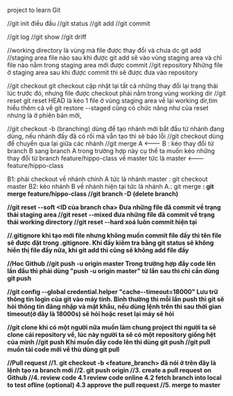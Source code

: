 project to learn Git

//git init
điều đầu 
//git status
//git add
//git commit

//git log
//git show
//git driff

//working directory
là vùng mà file được thay đổi và chưa dc git add
//staging area
file nào sau khi được git add sẽ vào vùng staging area và chỉ file nào nằm trong staging area mới được commit
//git repository
Những file ở staging area sau khi được commit thì sẽ được đưa vào repository

//git checkout
git checkout cập nhật lại tất cả những thay đổi lại trạng thái lúc trước đó, nhưng file được checkout phải nằm trong vùng working dir
//git reset
git reset HEAD <file> là kéo 1 file ở vùng staging area về lại working dir,tìm hiểu thêm cả về git restore --staged <file> cũng có chức năng như của reset nhưng là ở phiên bản mới,

//git checkout -b <branch> (branching)
dùng để tạo nhánh mới bắt đầu từ nhánh đang dùng, nếu nhánh đấy đã có rồi mà vẫn tạo thì sẽ báo lỗi
//git checkout <branch> 
dùng để chuyển qua lại giữa các nhánh
//git merge
A <--- B : kéo thay đổi từ branch B sang branch A 
trong trường hợp này cụ thể ta muốn kéo những thay đổi từ branch feature/hippo-class về master tức là
master <--- feature/hippo-class

B1: phải checkout về nhánh chính A tức là nhánh master : git checkout master
B2: kéo nhánh B về nhánh hiện tại tức là nhánh A.: git merge <B> : git merge feature/hippo-class
//git branch -D <branch> (delete branch)

//git reset --soft <ID của branch cha>
Đưa những file đã commit về trạng thái staging area
//git reset --mixed
đưa những file đã commit về trạng thái working directory
//git reset --hard 
xoá luôn commit hiện tại

//.gitignore
khi tạo mới file nhưng không muốn commit file đấy thì tên file sẽ được đặt trong .gitignore. Khi đấy kiểm tra bằng git status sẽ không hiển thị file đấy nữa, khi git add thì cũng sẽ không add file đấy 

//Hoc Github
//git push -u origin master
Trong trường hợp đẩy code lên lần đầu thì phải dùng "push -u origin master" từ lần sau thì chỉ cần dùng git push

//git config --global credential.helper "cache--timeout=18000"
Lưu trữ thông tin login của git vào máy tính. Bình thường thì mỗi lần push thì git sẽ hỏi thông tin đăng nhập và mật khẩu, nếu dùng lệnh trên thì sau thời gian timeout(ở đây là 18000s) sẽ hỏi hoặc reset lại máy sẽ hỏi

//git clone
khi có một người nữa muốn làm chung project thì người ta sẽ clone cái repository về, lúc này người ta sẽ có một repository giống hệt của mình
//git push
Khi muốn đẩy code lên thì dùng git push
//git pull
muốn tải code mới về thù dùng git pull

//Pull request
//1. git checkout -b <feature_branch>
đã nói ở trên đây là lệnh tạo ra branch mới
//2. git push origin <branch>
//3. create a pull request on Github
//4. review code
	4.1 review code online
	4.2 fetch branch into local to test ofline (optional)
	4.3 approve the pull request
//5. merge to master


